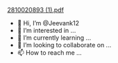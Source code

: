 [2810020893 (1).pdf](https://github.com/Jeevank12/Jeevank12/files/9276988/2810020893.1.pdf)
- 👋 Hi, I’m @Jeevank12
- 👀 I’m interested in ...
- 🌱 I’m currently learning ...
- 💞️ I’m looking to collaborate on ...
- 📫 How to reach me ...

<!---
Jeevank12/Jeevank12 is a ✨ special ✨ repository because its `README.md` (this file) appears on your GitHub profile.
You can click the Preview link to take a look at your changes.
--->
